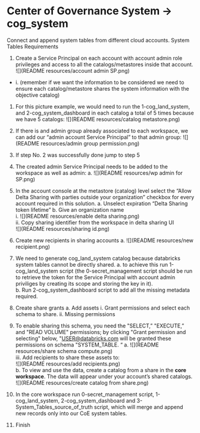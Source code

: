 # Center of Governance System -> cog_system
Connect and append system tables from different cloud accounts.
System Tables Requirements

1.	Create a Service Principal on each account with account admin role privileges and access to all the catalogs/metastores inside that account.
![](README resources/account admin SP.png)
- i.	(remember if we want the information to be considered we need to ensure each catalog/metastore shares the system information with the objective catalog)
1.	For this picture example, we would need to run the 1-cog_land_system, and 2-cog_system_dashboard in each catalog a total of 5 times because we have 5 catalogs:
![](README resources/catalog metastore.png)

2.	If there is and admin group already associated to each workspace, we can add our “admin account Service Principal” to that admin group:
![](README resources/admin group permission.png)

3.	If step No. 2 was successfully done jump to step 5

4.	The created admin Service Principal needs to be added to the workspace as well as admin:
a.	 ![](README resources/wp admin for SP.png)

5.	In the account console at the metastore (catalog) level select the “Allow Delta Sharing with parties outside your organization” checkbox for every account required in this solution.
a.	Unselect expiration “Delta Sharing token lifetime”
b.	Give an organization name \
i. ![](README resources/enable delta sharing.png) \
ii.	Copy sharing identifier from the workspace in delta sharing UI\
  ![](README resources/sharing id.png)

6.	Create new recipients in sharing accounts
a.	 ![](README resources/new recipient.png)

7.	We need to generate cog_land_system catalog because databricks system tables cannot be directly shared.
a.	to achieve this run 1-cog_land_system script (the 0-secret_management script should be run to retrieve the token for the Service Principal with account admin priviliges by creating its scope and storing the key in it).\
b.  Run 2-cog_system_dashboard script to add all the missing metadata required.

8.	Create share grants
a.	Add assets
i.	Grant permissions and select each schema to share.
ii.	Missing permissions
1.	To enable sharing this schema, you need the "SELECT,” "EXECUTE,” and "READ VOLUME" permissions; by clicking "Grant permission and selecting" below, "USER@databricks.com will be granted these permissions on schema "SYSTEM_TABLE. “
a.	 ![](README resources/share schema compute.png)\
iii.	Add recipients to share these assets to:\
![](README resources/add recipients.png)\
b.	To view and use the data, create a catalog from a share in the <b>core workspace</b>. The data will appear under your account’s shared catalogs.\
 ![](README resources/create catalog from share.png)

9.	In the core workspace run 0-secret_management script, 1-cog_land_system, 2-cog_system_dashboard and 3-System_Tables_source_of_truth script, which will merge and append new records only into our CoE system tables.
10. Finish

